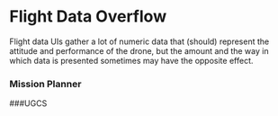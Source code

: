 # Flight Data Overflow

Flight data UIs gather a lot of numeric data that (should) represent the attitude and performance of the drone, but the amount and the way in which data is presented sometimes may have the opposite effect.

### Mission Planner

###UGCS